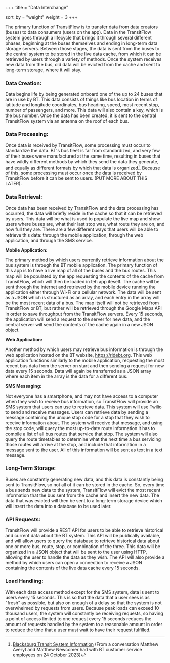 +++
title = "Data Interchange"

sort_by = "weight"
weight = 3
+++

The primary function of TransitFlow is to transfer data from data creators (buses) to data consumers (users on the app). Data in the TransitFlow system goes through a lifecycle that brings it through several different phases, beginning at the buses themselves and ending in long-term data storage servers. Between those stages, the data is sent from the buses to the central system to be stored in the live data cache, from which it can be retrieved by users through a variety of methods. Once the system receives new data from the bus, old data will be evicted from the cache and sent to long-term storage, where it will stay.

### Data Creation:

Data begins life by being generated onboard one of the up to 24 buses that are in use by BT. This data consists of things like bus location in terms of latitude and longitude coordinates, bus heading, speed, most recent stop, number of passengers, and more. This data will also contain a key, which is the bus number. Once the data has been created, it is sent to the central TransitFlow system via an antenna on the roof of each bus.

### Data Processing:

Once data is received by TransitFlow, some processing must occur to standardize the data. BT's bus fleet is far from standardized, and very few of their buses were manufactured at the same time, resulting in buses that have wildly different methods by which they send the data they generate, and equally as different formats by which that data is organized[^1]. Because of this, some processing must occur once the data is received by TransitFlow before it can be sent to users. (PUT MORE ABOUT THIS LATER).

### Data Retrieval:

Once data has been received by TransitFlow and the data processing has occurred, the data will briefly reside in the cache so that it can be retrieved by users. This data will be what is used to populate the live map and show users where buses are, what their last stop was, what route they are on, and how full they are. There are a few different ways that users will be able to retrieve this data: through the mobile application, through the web application, and through the SMS service.

**Mobile Application:**

The primary method by which users currently retrieve information about the bus system is through the BT mobile application. The primary function of this app is to have a live map of all of the buses and the bus routes. This map will be populated by the app requesting the contents of the cache from TransitFlow, which will then be loaded in teh app iteself. The cache will be sent through the internet and retrieved by the mobile device running the application either through Wi-Fi or a cellular network. The data will be sent as a JSON which is structured as an array, and each entry in the array will be the most recent data of a bus. The map itself will not be retrieved from TransitFlow or BT, but rather will be retrieved through the Google Maps API in order to save throughput from the TransitFlow servers. Every 15 seconds, the application will send a request to the server for new data, and the central server will send the contents of the cache again in a new JSON object.

**Web Application:**

Another method by which users may retrieve bus information is through the web application hosted on the BT website, https://ridebt.org. This web application functions similarly to the mobile application, requesting the most recent bus data from the server on start and then sending a request for new data every 15 seconds. Data will again be transferred as a JSON array where each item in the array is the data for a different bus.

**SMS Messaging:**

Not everyone has a smartphone, and may not have access to a computer when they wish to receive bus information, so TransitFlow will provide an SMS system that users can use to retrieve data. This system will use Twilio to send and receive messages. Users can retrieve data by sending a message containing the unique stop code for a stop that they wish to receive information about. The system will receive that message, and using the stop code, will query the most up-to-date route information it has to compile a list of all bus routes that service that stop. The system will also query the route timetables to determine what the next time a bus servicing those routes will arrive at the stop, and include that information in a message sent to the user. All of this information will be sent as text in a text message.

### Long-Term Storage:

Buses are constantly generating new data, and this data is constantly being sent to TransitFlow, so not all of it can be stored in the cache. So, every time a bus sends new data to the system, TransitFlow will evict the most recent information that the bus sent from the cache and insert the new data. The data that was evicted will then be sent to a long-term storage device which will insert the data into a database to be used later.

### API Requests:

TransitFlow will provide a REST API for users to be able to retrieve historical and current data about the BT system. This API will be publically available, and will allow users to query the database to retrieve historical data about one or more bus, route, stop, or combination of the three. This data will be organized in a JSON object that will be sent to the user using HTTP, allowing the user to handle the data as they wish. The API will also provide a method by which users can open a connection to receive a JSON containing the contents of the live data cache every 15 seconds.

### Load Handling:

With each data access method except for the SMS system, data is sent to users every 15 seconds. This is so that the data that a user sees is as "fresh" as possible, but also on enough of a delay so that the system is not overwhelmed by requests from users. Because peak loads can exceed 10 thousand users, the system will constantly be receiving requests, so having a point of access limited to one request every 15 seconds reduces the amount of requests handled by the system to a reasonable amount in order to reduce the time that a user must wait to have their request fulfilled.



[^1]: [Blacksburg Transit System Information](https://ridebt.org) (From a conversation Matthew Averyt and Matthew Newcomer had with BT customer service employees on 24 October 2023)